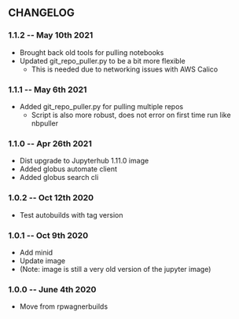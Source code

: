 ## CHANGELOG

### 1.1.2 -- May 10th 2021

* Brought back old tools for pulling notebooks
* Updated git_repo_puller.py to be a bit more flexible
    * This is needed due to networking issues with AWS Calico

### 1.1.1 -- May 6th 2021

* Added git_repo_puller.py for pulling multiple repos
    * Script is also more robust, does not error on first time run like nbpuller


### 1.1.0 -- Apr 26th 2021

* Dist upgrade to Jupyterhub 1.11.0 image
* Added globus automate client
* Added globus search cli


### 1.0.2 -- Oct 12th 2020

* Test autobuilds with tag version

### 1.0.1 -- Oct 9th 2020

* Add minid
* Update image
* (Note: image is still a very old version of the jupyter image) 

### 1.0.0 -- June 4th 2020

* Move from rpwagnerbuilds

